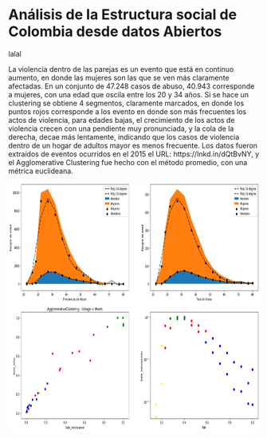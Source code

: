 # Análisis de la Estructura social de Colombia desde datos Abiertos
<p color="red"> lalal</p>
La violencia dentro de las parejas es un evento que está en continuo aumento, en donde las mujeres son las que se ven más claramente afectadas. En un conjunto de 47.248 casos de abuso, 40.943 corresponde a mujeres, con una edad que oscila entre los 20 y 34 años. Si se hace un clustering se obtiene 4 segmentos, claramente marcados, en donde los puntos rojos corresponde a los evento en donde son más frecuentes los actos de violencia, para edades bajas, el crecimiento de los actos de violencia crecen con una pendiente muy pronunciada, y la cola de la derecha, decae más lentamente, indicando que los casos de violencia dentro de un hogar de adultos mayor es menos frecuente. Los datos fueron extraídos de eventos ocurridos en el 2015 el URL: https://lnkd.in/dQtBvNY, y el Agglomerative Clustering fue hecho con el método promedio, con una métrica euclideana.

<p align="center"><img src="https://github.com/eulan/Social_Colombian_Analysis/blob/master/index.png" align=middle width=700pt height=500pt/></p>
